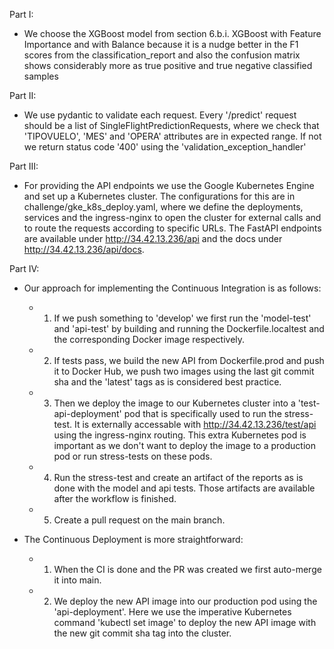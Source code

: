 Part I:
- We choose the XGBoost model from section
    6.b.i. XGBoost with Feature Importance and with Balance
  because it is a nudge better in the F1 scores from the classification_report and
  also the confusion matrix shows considerably more as true positive and true negative
  classified samples

Part II:
- We use pydantic to validate each request. Every '/predict' request should be a list of 
  SingleFlightPredictionRequests, where we check that 'TIPOVUELO', 'MES' and 'OPERA' attributes
  are in expected range. If not we return status code '400' using the 'validation_exception_handler'

Part III:
- For providing the API endpoints we use the Google Kubernetes Engine and set up a Kubernetes cluster.
The configurations for this are in challenge/gke_k8s_deploy.yaml, where we define the deployments, services
and the ingress-nginx to open the cluster for external calls and to route the requests according to specific
URLs. The FastAPI endpoints are available under http://34.42.13.236/api and the docs under
http://34.42.13.236/api/docs.

Part IV:
- Our approach for implementing the Continuous Integration is as follows:
  - 1. If we push something to 'develop' we first run the 'model-test' and 'api-test' by building and running
  the Dockerfile.localtest and the corresponding Docker image respectively.
  - 2. If tests pass, we build the new API from Dockerfile.prod and push it to Docker Hub, we push two images using the last git commit sha and the 'latest' tags as is considered best practice.
  - 3. Then we deploy the image to our Kubernetes cluster into a 'test-api-deployment' pod that is specifically used to run the stress-test. It is externally accessable with http://34.42.13.236/test/api using the ingress-nginx routing. This extra Kubernetes pod is important as we don't want to deploy the image to a production pod or run stress-tests on these pods.
  - 4. Run the stress-test and create an artifact of the reports as is done with the model and api tests. Those artifacts are available after the workflow is finished.
  - 5. Create a pull request on the main branch.
  
- The Continuous Deployment is more straightforward:
  - 1. When the CI is done and the PR was created we first auto-merge it into main.
  - 2. We deploy the new API image into our production pod using the 'api-deployment'. Here we use the imperative Kubernetes command 'kubectl set image' to deploy the new API image with the new git commit sha tag into the cluster.

